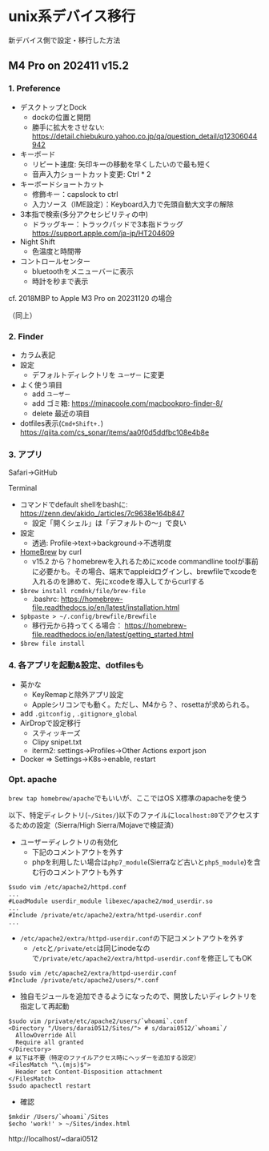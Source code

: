 # unix系デバイス移行
新デバイス側で設定・移行した方法

## M4 Pro on 202411 v15.2
### 1. Preference

- デスクトップとDock
  - dockの位置と開閉
  - 勝手に拡大をさせない: https://detail.chiebukuro.yahoo.co.jp/qa/question_detail/q12306044942
- キーボード
  - リピート速度: 矢印キーの移動を早くしたいので最も短く
  - 音声入力ショートカット変更: Ctrl * 2
- キーボードショートカット
  - 修飾キー：capslock to ctrl
  - 入力ソース（IME設定）：Keyboard入力で先頭自動大文字の解除
- 3本指で検索(多分アクセシビリティの中)
  - ドラッグキー：トラックパッドで3本指ドラッグ　https://support.apple.com/ja-jp/HT204609
- Night Shift
  - 色温度と時間帯
- コントロールセンター
  - bluetoothをメニューバーに表示
  - 時計を秒まで表示

cf. 2018MBP to Apple M3 Pro on 20231120 の場合

（同上）

### 2. Finder

- カラム表記
- 設定
  - デフォルトディレクトリを `ユーザー` に変更
- よく使う項目
  - add `ユーザー`
  - add ゴミ箱: https://minacoole.com/macbookpro-finder-8/
  - delete 最近の項目
- dotfiles表示(`Cmd+Shift+.`)　https://qiita.com/cs_sonar/items/aa0f0d5ddfbc108e4b8e

### 3. アプリ

Safari->GitHub

Terminal

- コマンドでdefault shellをbashに: https://zenn.dev/akido_/articles/7c9638e164b847
  - 設定「開くシェル」は「デフォルトの〜」で良い
- 設定
  - 透過: Profile->text->background->不透明度
- [HomeBrew](https://brew.sh/) by curl
  - v15.2 から？homebrewを入れるためにxcode commandline toolが事前に必要かも。その場合、端末でappleidログインし、brewfileでxcodeを入れるのを諦めて、先にxcodeを導入してからcurlする
- `$brew install rcmdnk/file/brew-file`
  - .bashrc: https://homebrew-file.readthedocs.io/en/latest/installation.html
- `$pbpaste > ~/.config/brewfile/Brewfile`
  - 移行元から持ってくる場合： https://homebrew-file.readthedocs.io/en/latest/getting_started.html
- `$brew file install`

### 4. 各アプリを起動&設定、dotfilesも

- 英かな
  - KeyRemapと除外アプリ設定
  - Appleシリコンでも動く。ただし、M4から？、rosettaが求められる。
- add `.gitconfig` , `.gitignore_global`
- AirDropで設定移行
  - スティッキーズ
  - Clipy snipet.txt
  - iterm2: settings->Profiles->Other Actions export json
- Docker => Settings->K8s->enable, restart

### Opt. apache

`brew tap homebrew/apache`でもいいが、ここではOS X標準のapacheを使う

以下、特定ディレクトリ(`~/Sites/`)以下のファイルに`localhost:80`でアクセスするための設定（Sierra/High Sierra/Mojaveで検証済）

- ユーザーディレクトリの有効化
  - 下記のコメントアウトを外す
  - phpを利用したい場合は`php7_module`(Sierraなど古いと`php5_module`)を含む行のコメントアウトも外す

```
$sudo vim /etc/apache2/httpd.conf
...
#LoadModule userdir_module libexec/apache2/mod_userdir.so
...
#Include /private/etc/apache2/extra/httpd-userdir.conf
...
```

- `/etc/apache2/extra/httpd-userdir.conf`の下記コメントアウトを外す
  - `/etc`と`/private/etc`は同じinodeなので`/private/etc/apache2/extra/httpd-userdir.conf`を修正してもOK

```
$sudo vim /etc/apache2/extra/httpd-userdir.conf
#Include /private/etc/apache2/users/*.conf
```

- 独自モジュールを追加できるようになったので、開放したいディレクトリを指定して再起動

```
$sudo vim /private/etc/apache2/users/`whoami`.conf
<Directory "/Users/darai0512/Sites/"> # s/darai0512/`whoami`/
  AllowOverride All
  Require all granted
</Directory>
# 以下は不要（特定のファイルアクセス時にヘッダーを追加する設定）
<FilesMatch "\.(mjs)$">
  Header set Content-Disposition attachment
</FilesMatch>
$sudo apachectl restart
```

- 確認

```
$mkdir /Users/`whoami`/Sites
$echo 'work!' > ~/Sites/index.html
```

http://localhost/~darai0512

